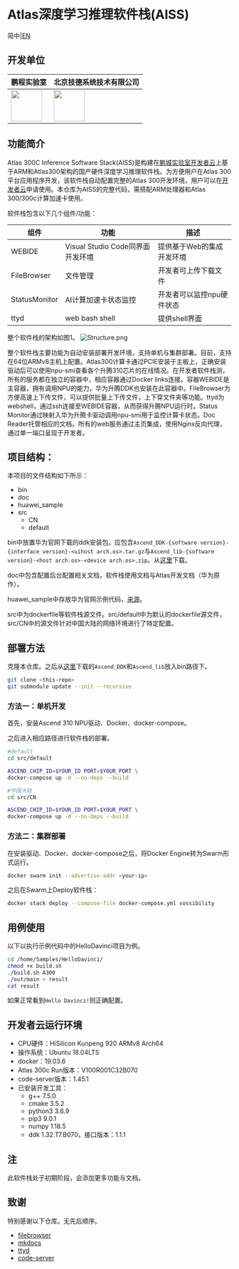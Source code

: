 # Atlas深度学习推理软件栈(AISS)

简中|[EN](Readme.md)

## 开发单位

| 鹏程实验室  |  北京技德系统技术有限公司 |
|---|---|
|<img src="https://dw.pcl.ac.cn/eco-mall/favicon.ico" width="70" height="70" />|  <img src="https://i.loli.net/2020/08/27/rG7SsjcwBMKAENW.png"  height="70" />|

## 功能简介

Atlas 300C Inference Software Stack(AISS)是构建在[鹏城实验室](http://www.pcl.ac.cn/)[开发者云](https://dw.pcl.ac.cn)上基于ARM和Atlas300架构的国产硬件深度学习推理软件栈。为方便用户在Atlas 300平台应用程序开发，该软件栈自动配置完整的Atlas 300开发环境，用户可以在[开发者云](https://dw.pcl.ac.cn/#/soft/deepLearn)申请使用。本仓库为AISS的完整代码，需搭配ARM处理器和Atlas 300/300c计算加速卡使用。

软件栈包含以下几个组件/功能：

| 组件  |  功能 | 描述 |
|---|---|---|
|WEBIDE  | Visual Studio Code同界面开发环境  | 提供基于Web的集成开发环境|
|FileBrowser|文件管理|开发者可上传下载文件 |
|StatusMonitor|AI计算加速卡状态监控|开发者可以监控npu硬件状态 |
|ttyd|web bash shell|提供shell界面 |

整个软件栈的架构如图1。
![Structure.png](https://i.loli.net/2020/08/21/yjWp1n68NQZLxhc.png)

整个软件栈主要功能为自动安装部署开发环境，支持单机与集群部署。目前，支持在64位ARMv8主机上配置。Atlas300计算卡通过PCIE安装于主板上，正确安装驱动后可以使用npu-smi查看各个升腾310芯片的在线情况。在开发者软件栈测，所有的服务都在独立的容器中，相应容器通过Docker links连接。容器WEBIDE是主容器，拥有调用NPU的能力，华为升腾DDK也安装在此容器中。FileBrowser为方便高速上下传文件，可以提供批量上下传文件，上下穿文件夹等功能。ttyd为webshell，通过ssh连接至WEBIDE容器，从而获得升腾NPU运行时。Status Monitor通过映射入华为升腾卡驱动调用npu-smi用于监控计算卡状态。Doc Reader托管相应的文档。所有的web服务通过主页集成，使用Nginx反向代理，通过单一端口呈现于开发者。

## 项目结构：

本项目的文件结构如下所示：
* bin
* doc
* huawei_sample
* src
    * CN
    * default

bin中放置华为官网下载的ddk安装包。应包含`Ascend_DDK-{software version}-{interface version}-<uihost arch.os>.tar.gz`与`Ascend_lib-{software version}-<host arch.os>-<device arch.os>.zip`。从[这里](https://support.huawei.com/enterprisesearch/ebgSearch#keyword=Ascend_DDK&lang=zh&outside=0&searchCount=1&searchType=searchAll&type=searchAll)下载。

doc中包含配置后台配置相关文档，软件栈使用文档与Atlas开发文档（华为原作）。

huawei_sample中存放华为官网示例代码，[来源](https://gitee.com/HuaweiAtlas/samples/tree/master)。

src中为dockerfile等软件栈源文件。src/default中为默认的dockerfile源文件，src/CN中的源文件针对中国大陆的网络环境进行了特定配置。

## 部署方法

克隆本仓库。之后从[这里](https://support.huawei.com/enterprisesearch/ebgSearch#keyword=Ascend_DDK&lang=zh&outside=0&searchCount=1&searchType=searchAll&type=searchAll)下载的`Ascend_DDK`和`Ascend_lib`放入bin路径下。

```bash
git clone <this-repo>
git submodule update --init --recursive
```

### 方法一：单机开发

首先，安装Ascend 310 NPU驱动、Docker、docker-compose。

<!-- 可以通过此src/check_env.sh脚本 -->

之后进入相应路径进行软件栈的部署。

```bash
#default
cd src/default

ASCEND_CHIP_ID=$YOUR_ID PORT=$YOUR_PORT \
docker-compose up -d --no-deps --build

#中国大陆
cd src/CN

ASCEND_CHIP_ID=$YOUR_ID PORT=$YOUR_PORT \
docker-compose up -d --no-deps --build
```
### 方法二：集群部署
在安装驱动、Docker、docker-compose之后，将Docker Engine转为Swarm形式运行。

```bash
docker swarm init --advertise-addr <your-ip>
```

之后在Swarm上Deploy软件栈：

```bash
docker stack deploy --compose-file docker-compose.yml vossibility
```

## 用例使用

以下以执行示例代码中的HelloDavinci项目为例。

```bash
cd /home/Samples/HelloDavinci/
chmod +x build.sh
./build.sh A300
./out/main > result
cat result
```

如果正常看到`Hello Davinci!`则正确配置。

## 开发者云运行环境

* CPU硬件：HiSilicon Kunpeng 920 ARMv8 Arch64
* 操作系统：Ubuntu 18.04LTS
* docker：19.03.6
* Atlas 300c Run版本：V100R001C32B070
* code-server版本：1.45.1
* 已安装开发工具：
    * g++ 7.5.0
    * cmake 3.5.2
    * python3 3.6.9
    * pip3 9.0.1
    * numpy 1.18.5
    * ddk 1.32.T7.B070，接口版本：1.1.1

## 注

此软件栈处于初期阶段，会添加更多功能与文档。

## 致谢

特别感谢以下仓库。无先后顺序。

* [filebrowser](https://github.com/filebrowser/filebrowser)
* [mkdocs](https://github.com/mkdocs/mkdocs)
* [ttyd](https://github.com/tsl0922/ttyd)
* [code-server](https://github.com/cdr/code-server)